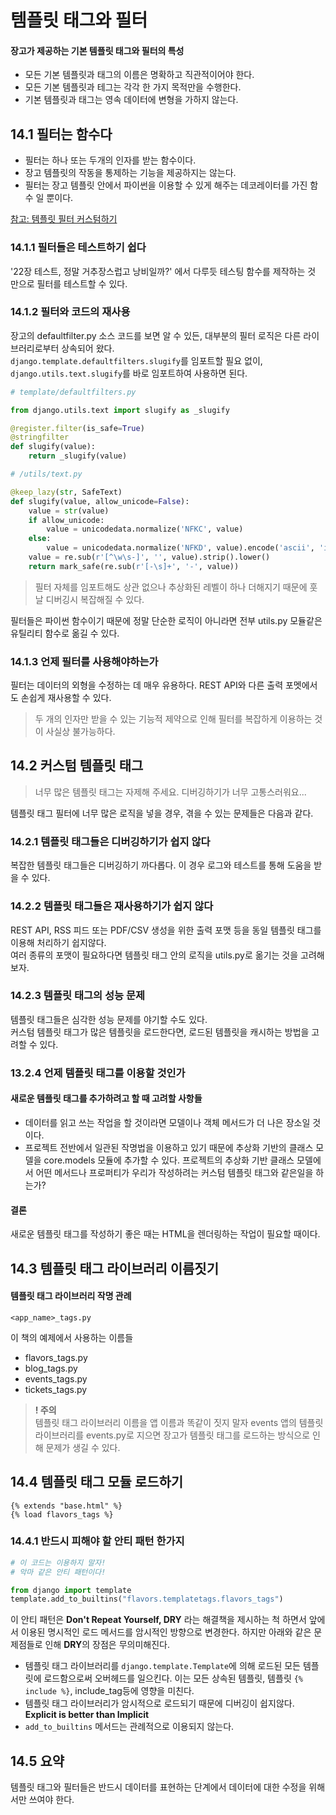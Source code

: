 # 템플릿 태그와 필터

#### 장고가 제공하는 기본 템플릿 태그와 필터의 특성
- 모든 기본 템플릿과 태그의 이름은 명확하고 직관적이어야 한다.
- 모든 기본 템플릿과 테그는 각각 한 가지 목적만을 수행한다.
- 기본 템플릿과 태그는 영속 데이터에 변형을 가하지 않는다.

## 14.1 필터는 함수다 

- 필터는 하나 또는 두개의 인자를 받는 함수이다.   
- 장고 템플릿의 작동을 통제하는 기능을 제공하지는 않는다.  
- 필터는 장고 템플릿 안에서 파이썬을 이용할 수 있게 해주는 데코레이터를 가진 함수 일 뿐이다.  

[참고: 템플릿 필터 커스텀하기](https://anohk.github.io/2017-07-08/custom-template-filter/)

### 14.1.1 필터들은 테스트하기 쉽다 
'22장 테스트, 정말 거추장스럽고 낭비일까?' 에서 다루듯 테스팅 함수를 제작하는 것 만으로 필터를 테스트할 수 있다. 

### 14.1.2 필터와 코드의 재사용 
장고의 defaultfilter.py 소스 코드를 보면 알 수 있든, 대부분의 필터 로직은 다른 라이브러리로부터 상속되어 왔다.   
`django.template.defaultfilters.slugify`를 임포트할 필요 없이,  
`django.utils.text.slugify`를 바로 임포트하여 사용하면 된다. 

~~~python
# template/defaultfilters.py

from django.utils.text import slugify as _slugify

@register.filter(is_safe=True)
@stringfilter
def slugify(value):
    return _slugify(value)
~~~

~~~python
# /utils/text.py

@keep_lazy(str, SafeText)
def slugify(value, allow_unicode=False):
    value = str(value)
    if allow_unicode:
        value = unicodedata.normalize('NFKC', value)
    else:
        value = unicodedata.normalize('NFKD', value).encode('ascii', 'ignore').decode('ascii')
    value = re.sub(r'[^\w\s-]', '', value).strip().lower()
    return mark_safe(re.sub(r'[-\s]+', '-', value))
~~~

> 필터 자체를 임포트해도 상관 없으나 추상화된 레벨이 하나 더해지기 때문에 훗날 디버깅시 복잡해질 수 있다.

필터들은 파이썬 함수이기 때문에 정말 단순한 로직이 아니라면 전부 utils.py 모듈같은 유틸리티 함수로 옮길 수 있다. 

### 14.1.3 언제 필터를 사용해야하는가
필터는 데이터의 외형을 수정하는 데 매우 유용하다. REST API와 다른 출력 포멧에서도 손쉽게 재사용할 수 있다. 
> 두 개의 인자만 받을 수 있는 기능적 제약으로 인해 필터를 복잡하게 이용하는 것이 사실상 불가능하다. 

## 14.2 커스텀 템플릿 태그 

> 너무 많은 템플릿 태그는 자제해 주세요. 디버깅하기가 너무 고통스러워요...

템플릿 태그 필터에 너무 많은 로직을 넣을 경우, 겪을 수 있는 문제들은 다음과 같다. 
 
### 14.2.1 템플릿 태그들은 디버깅하기가 쉽지 않다 
복잡한 템플릿 태그들은 디버깅하기 까다롭다. 
이 경우 로그와 테스트를 통해 도움을 받을 수 있다.

### 14.2.2 템플릿 태그들은 재사용하기가 쉽지 않다 
REST API, RSS 피드 또는 PDF/CSV 생성을 위한 출력 포맷 등을 동일 템플릿 태그를 이용해 처리하기 쉽지않다.  
여러 종류의 포맷이 필요하다면 템플릿 태그 안의 로직을 utils.py로 옮기는 것을 고려해보자. 

### 14.2.3 템플릿 태그의 성능 문제 
템플릿 태그들은 심각한 성능 문제를 야기할 수도 있다.  
커스텀 템플릿 태그가 많은 템플릿을 로드한다면, 로드된 템플릿을 캐시하는 방법을 고려할 수 있다. 

### 13.2.4 언제 템플릿 태그를 이용할 것인가 

#### 새로운 템플릿 태그를 추가하려고 할 때 고려할 사항들  
- 데이터를 읽고 쓰는 작업을 할 것이라면 모델이나 객체 메서드가 더 나은 장소일 것이다. 
- 프로젝트 전반에서 일관된 작명법을 이용하고 있기 때문에 추상화 기반의 클래스 모델을 core.models 모듈에 추가할 수 있다. 프로젝트의 추상화 기반 클래스 모델에서 어떤 메서드나 프로퍼티가 우리가 작성하려는 커스텀 템플릿 태그와 같은일을 하는가? 

#### 결론
새로운 템플릿 태그를 작성하기 좋은 때는 HTML을 렌더링하는 작업이 필요할 때이다. 

## 14.3 템플릿 태그 라이브러리 이름짓기 
#### 템플릿 태그 라이브러리 작명 관례  
`<app_name>_tags.py`

이 책의 예제에서 사용하는 이름들  

- flavors_tags.py
- blog_tags.py
- events_tags.py
- tickets_tags.py

> **! 주의**   
> 템플릿 태그 라이브러리 이름을 앱 이름과 똑같이 짓지 말자
> events 앱의 템플릿 라이브러리를 events.py로 지으면 장고가 템플릿 태그를 로드하는 방식으로 인해 문제가 생길 수 있다. 

## 14.4 템플릿 태그 모듈 로드하기 
~~~
{% extends "base.html" %}
{% load flavors_tags %}
~~~

### 14.4.1 반드시 피해야 할 안티 패턴 한가지 
~~~python
# 이 코드는 이용하지 말자!
# 악마 같은 안티 패턴이다!

from django import template
template.add_to_builtins("flavors.templatetags.flavors_tags")
~~~

이 안티 패턴은 **Don't Repeat Yourself, DRY** 라는 해결책을 제시하는 척 하면서 앞에서 이용된 명시적인 로드 메서드를 암시적인 방향으로 변경한다. 하지만 아래와 같은 문제점들로 인해 **DRY**의 장점은 무의미해진다.

- 템플릿 태그 라이브러리를 `django.template.Template`에 의해 로드된 모든 템플릿에 로드함으로써 오버헤드를 일으킨다. 이는 모든 상속된 템플릿, 템플릿 `{% include %}`, include_tag등에 영향을 미친다.
- 템플릿 태그 라이브러리가 암시적으로 로드되기 때문에 디버깅이 쉽지않다. **Explicit is better than Implicit** 
- `add_to_builtins` 메서드는 관례적으로 이용되지 않는다.

## 14.5 요약 
템플릿 태그와 필터들은 반드시 데이터를 표현하는 단계에서 데이터에 대한 수정을 위해서만 쓰여야 한다.